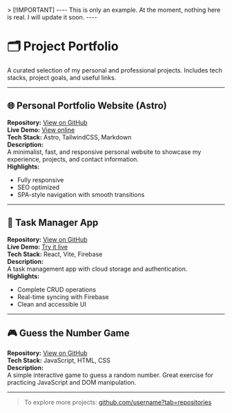 <br />
> [!IMPORTANT] 
----
This is only an example.
At the moment, nothing here is real.
I will update it soon.
----
<br />


# 🗂️ Project Portfolio

A curated selection of my personal and professional projects. Includes tech stacks, project goals, and useful links.

---

## 🌐 Personal Portfolio Website (Astro)
**Repository:** [View on GitHub](https://github.com/username/portfolio-astro)  
**Live Demo:** [View online](https://username.vercel.app)  
**Tech Stack:** Astro, TailwindCSS, Markdown  
**Description:**  
A minimalist, fast, and responsive personal website to showcase my experience, projects, and contact information.  
**Highlights:**  
- Fully responsive  
- SEO optimized  
- SPA-style navigation with smooth transitions  

---

## 📱 Task Manager App
**Repository:** [View on GitHub](https://github.com/username/todo-app)  
**Live Demo:** [Try it live](https://todoapp.vercel.app)  
**Tech Stack:** React, Vite, Firebase  
**Description:**  
A task management app with cloud storage and authentication.  
**Highlights:**  
- Complete CRUD operations  
- Real-time syncing with Firebase  
- Clean and accessible UI  

---

## 🎮 Guess the Number Game
**Repository:** [View on GitHub](https://github.com/username/guess-game)  
**Tech Stack:** JavaScript, HTML, CSS  
**Description:**  
A simple interactive game to guess a random number. Great exercise for practicing JavaScript and DOM manipulation.

---

> To explore more projects: [github.com/username?tab=repositories](https://github.com/username?tab=repositories)
